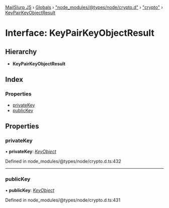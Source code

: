 [MailSlurp JS](../README.md) › [Globals](../globals.md) › ["node_modules/@types/node/crypto.d"](../modules/_node_modules__types_node_crypto_d_.md) › ["crypto"](../modules/_node_modules__types_node_crypto_d_._crypto_.md) › [KeyPairKeyObjectResult](_node_modules__types_node_crypto_d_._crypto_.keypairkeyobjectresult.md)

# Interface: KeyPairKeyObjectResult

## Hierarchy

* **KeyPairKeyObjectResult**

## Index

### Properties

* [privateKey](_node_modules__types_node_crypto_d_._crypto_.keypairkeyobjectresult.md#privatekey)
* [publicKey](_node_modules__types_node_crypto_d_._crypto_.keypairkeyobjectresult.md#publickey)

## Properties

###  privateKey

• **privateKey**: *[KeyObject](../classes/_node_modules__types_node_crypto_d_._crypto_.keyobject.md)*

Defined in node_modules/@types/node/crypto.d.ts:432

___

###  publicKey

• **publicKey**: *[KeyObject](../classes/_node_modules__types_node_crypto_d_._crypto_.keyobject.md)*

Defined in node_modules/@types/node/crypto.d.ts:431
